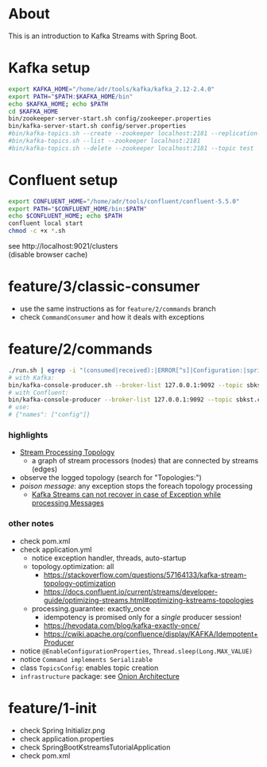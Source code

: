 # About
This is an introduction to Kafka Streams with Spring Boot.

# Kafka setup
```bash
export KAFKA_HOME="/home/adr/tools/kafka/kafka_2.12-2.4.0"
export PATH="$PATH:$KAFKA_HOME/bin"
echo $KAFKA_HOME; echo $PATH
cd $KAFKA_HOME
bin/zookeeper-server-start.sh config/zookeeper.properties
bin/kafka-server-start.sh config/server.properties
#bin/kafka-topics.sh --create --zookeeper localhost:2181 --replication-factor 1 --partitions 1 --topic test
#bin/kafka-topics.sh --list --zookeeper localhost:2181
#bin/kafka-topics.sh --delete --zookeeper localhost:2181 --topic test
```

# Confluent setup
```bash
export CONFLUENT_HOME="/home/adr/tools/confluent/confluent-5.5.0"
export PATH="$CONFLUENT_HOME/bin:$PATH"
echo $CONFLUENT_HOME; echo $PATH
confluent local start
chmod -c +x *.sh
```
see http://localhost:9021/clusters  
(disable browser cache)

# feature/3/classic-consumer
- use the same instructions as for `feature/2/commands` branch
- check `CommandConsumer` and how it deals with exceptions

# feature/2/commands
```bash
./run.sh | egrep -i "(consumed|received):|ERROR[^s]|Configuration:|spring profiles|app version"
# with Kafka:
bin/kafka-console-producer.sh --broker-list 127.0.0.1:9092 --topic sbkst.commands.v2
# with Confluent:
bin/kafka-console-producer --broker-list 127.0.0.1:9092 --topic sbkst.commands.v2
# use:
# {"names": ["config"]}
```

### highlights
- [Stream Processing Topology](https://kafka.apache.org/24/documentation/streams/core-concepts#streams_topology)
    - a graph of stream processors (nodes) that are connected by streams (edges)
- observe the logged topology (search for "Topologies:")
- *poison message*: any exception stops the foreach topology processing
    - [Kafka Streams can not recover in case of Exception while processing Messages](https://stackoverflow.com/questions/50388496/kafka-streams-can-not-recover-in-case-of-exception-while-processing-messages)

### other notes
- check pom.xml
- check application.yml
    - notice exception handler, threads, auto-startup
    - topology.optimization: all 
        - https://stackoverflow.com/questions/57164133/kafka-stream-topology-optimization
        - https://docs.confluent.io/current/streams/developer-guide/optimizing-streams.html#optimizing-kstreams-topologies
    - processing.guarantee: exactly_once
        - idempotency is promised only for a *single* producer session!
        - https://hevodata.com/blog/kafka-exactly-once/
        - https://cwiki.apache.org/confluence/display/KAFKA/Idempotent+Producer   
- notice `@EnableConfigurationProperties`, `Thread.sleep(Long.MAX_VALUE)`
- notice `Command implements Serializable`
- class `TopicsConfig`: enables topic creation
- `infrastructure` package: see [Onion Architecture](https://jeffreypalermo.com/blog/the-onion-architecture-part-1/)

# feature/1-init
- check Spring Initializr.png
- check application.properties
- check SpringBootKstreamsTutorialApplication
- check pom.xml
